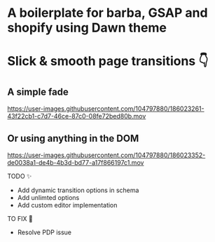 # A boilerplate for barba, GSAP and shopify using Dawn theme

# Slick & smooth page transitions :point_down: 


## A simple fade

https://user-images.githubusercontent.com/104797880/186023261-43f22cb1-c7d7-46ce-87c0-08fe72bed80b.mov

## Or using anything in the DOM

https://user-images.githubusercontent.com/104797880/186023352-de0038a1-de4b-4b3d-bd77-a17f866197c1.mov


TODO :sparkles:
- Add dynamic transition options in schema
- Add unlimted options
- Add custom editor implementation

TO FIX :bug:
- Resolve PDP issue

